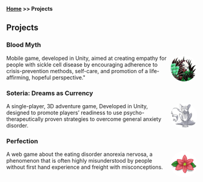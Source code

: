 **[Home](https://omarzohdi.github.io/) >> Projects**

## Projects

<div class="card">
  <h3>Blood Myth</h3>
  <img src="assets/img/bloodmyth.png" style=" border-radius: 100%; float: right;"  width="70" height="70" >
  <p>Mobile game, developed in Unity, aimed at creating empathy for people with sickle cell disease by encouraging adherence to crisis-prevention methods, self-care, and promotion of a life-affirming, hopeful perspective."</p>
  <a href="http://playforchange.cdm.depaul.edu/projects/soteria/"><span class="card-link-spanner"></span></a>
</div>

<div class="card">
  <h3>Soteria: Dreams as Currency</h3>
  <img src="assets/img/soteria.png" style=" border-radius: 100%; float: right;"  width="70" height="70" >
  <p>A single-player, 3D adventure game, Developed in Unity, designed to promote players’ readiness to use psycho-therapeutically proven strategies to overcome general anxiety disorder.</p>
  <a href="http://playforchange.cdm.depaul.edu/projects/soteria/"><span class="card-link-spanner"></span></a>
</div>

<div class="card">
  <h3>Perfection</h3>
  <img src="assets/img/perfection.png" style=" border-radius: 100%; float: right;"  width="70" height="70" >
  <p>A web game about the eating disorder anorexia nervosa, a phenomenon that is often highly misunderstood by people without first hand experience and freight with misconceptions.</p>
  <a href="https://github.com/omarzohdi/Perfection"><span class="card-link-spanner"></span></a>
</div>
